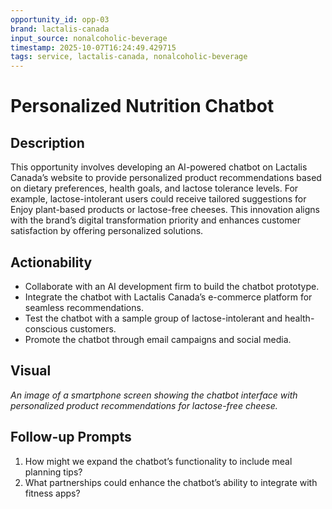```yaml
---
opportunity_id: opp-03
brand: lactalis-canada
input_source: nonalcoholic-beverage
timestamp: 2025-10-07T16:24:49.429715
tags: service, lactalis-canada, nonalcoholic-beverage
---
```


# Personalized Nutrition Chatbot

## Description

This opportunity involves developing an AI-powered chatbot on Lactalis Canada’s website to provide personalized product recommendations based on dietary preferences, health goals, and lactose tolerance levels. For example, lactose-intolerant users could receive tailored suggestions for Enjoy plant-based products or lactose-free cheeses. This innovation aligns with the brand’s digital transformation priority and enhances customer satisfaction by offering personalized solutions.

## Actionability

- Collaborate with an AI development firm to build the chatbot prototype.
- Integrate the chatbot with Lactalis Canada’s e-commerce platform for seamless recommendations.
- Test the chatbot with a sample group of lactose-intolerant and health-conscious customers.
- Promote the chatbot through email campaigns and social media.

## Visual

*An image of a smartphone screen showing the chatbot interface with personalized product recommendations for lactose-free cheese.*

## Follow-up Prompts

1. How might we expand the chatbot’s functionality to include meal planning tips?
2. What partnerships could enhance the chatbot’s ability to integrate with fitness apps?

